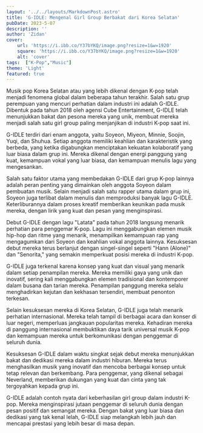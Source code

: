 ```yaml
---
layout: '../../layouts/MarkdownPost.astro'
title: 'G-IDLE: Mengenal Girl Group Berbakat dari Korea Selatan'
pubDate: 2023-5-07
description: ''
author: 'Zidan'
cover:
    url: 'https://i.ibb.co/Y37bYKQ/image.png?resize=1&w=1920'
    square: 'https://i.ibb.co/Y37bYKQ/image.png?resize=1&w=1920'
    alt: 'cover'
tags:  ["K-Pop","Music"]
theme: 'Light'
featured: true
---
```





Musik pop Korea Selatan atau yang lebih dikenal dengan K-pop telah menjadi fenomena global dalam beberapa tahun terakhir. Salah satu grup perempuan yang mencuri perhatian dalam industri ini adalah G-IDLE. Dibentuk pada tahun 2018 oleh agensi Cube Entertainment, G-IDLE telah menunjukkan bakat dan pesona mereka yang unik, membuat mereka menjadi salah satu girl group paling menjanjikan di industri K-pop saat ini.

G-IDLE terdiri dari enam anggota, yaitu Soyeon, Miyeon, Minnie, Soojin, Yuqi, dan Shuhua. Setiap anggota memiliki keahlian dan karakteristik yang berbeda, yang ketika digabungkan menciptakan kekuatan kolaboratif yang luar biasa dalam grup ini. Mereka dikenal dengan energi panggung yang kuat, kemampuan vokal yang luar biasa, dan kemampuan menulis lagu yang mengesankan.

Salah satu faktor utama yang membedakan G-IDLE dari grup K-pop lainnya adalah peran penting yang dimainkan oleh anggota Soyeon dalam pembuatan musik. Selain menjadi salah satu rapper utama dalam grup ini, Soyeon juga terlibat dalam menulis dan memproduksi banyak lagu G-IDLE. Keterliburannya dalam proses kreatif memberikan keunikan pada musik mereka, dengan lirik yang kuat dan pesan yang menginspirasi.

Debut G-IDLE dengan lagu "Latata" pada tahun 2018 langsung menarik perhatian para penggemar K-pop. Lagu ini menggabungkan elemen musik hip-hop dan ritme yang menarik, menampilkan kemampuan rap yang mengagumkan dari Soyeon dan keahlian vokal anggota lainnya. Kesuksesan debut mereka terus berlanjut dengan singel-singel seperti "Hann (Alone)" dan "Senorita," yang semakin memperkuat posisi mereka di industri K-pop.

G-IDLE juga terkenal karena konsep yang kuat dan visual yang menarik dalam setiap penampilan mereka. Mereka memiliki gaya yang unik dan inovatif, sering kali menggabungkan elemen tradisional dan kontemporer dalam busana dan tarian mereka. Penampilan panggung mereka selalu menghadirkan kejutan dan kekhasan tersendiri, membuat penonton terkesan.

Selain kesuksesan mereka di Korea Selatan, G-IDLE juga telah menarik perhatian internasional. Mereka telah tampil di berbagai acara dan konser di luar negeri, memperluas jangkauan popularitas mereka. Kehadiran mereka di panggung internasional membuktikan daya tarik universal musik K-pop dan kemampuan mereka untuk berkomunikasi dengan penggemar di seluruh dunia.

Kesuksesan G-IDLE dalam waktu singkat sejak debut mereka menunjukkan bakat dan dedikasi mereka dalam industri hiburan. Mereka terus menghasilkan musik yang inovatif dan mencoba berbagai konsep untuk tetap relevan dan berkembang. Para penggemar, yang dikenal sebagai Neverland, memberikan dukungan yang kuat dan cinta yang tak tergoyahkan kepada grup ini.

G-IDLE adalah contoh nyata dari keberhasilan girl group dalam industri K-pop. Mereka menginspirasi jutaan penggemar di seluruh dunia dengan pesan positif dan semangat mereka. Dengan bakat yang luar biasa dan dedikasi yang tak kenal lelah, G-IDLE siap melangkah lebih jauh dan mencapai prestasi yang lebih besar di masa depan.
